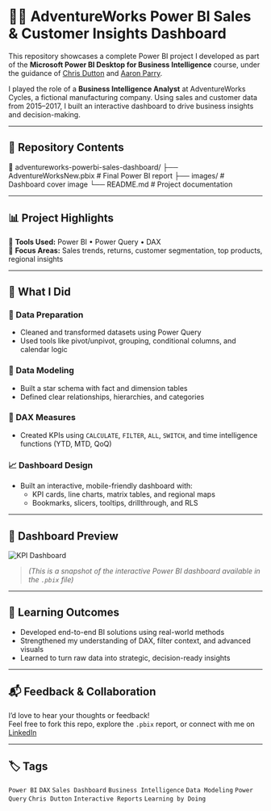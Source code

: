 # 🚴‍♂️ AdventureWorks Power BI Sales & Customer Insights Dashboard

This repository showcases a complete Power BI project I developed as part of the **Microsoft Power BI Desktop for Business Intelligence** course, under the guidance of [Chris Dutton](https://www.linkedin.com/in/chris-dutton/) and [Aaron Parry](https://www.linkedin.com/in/aaron-parry/).

I played the role of a **Business Intelligence Analyst** at AdventureWorks Cycles, a fictional manufacturing company. Using sales and customer data from 2015–2017, I built an interactive dashboard to drive business insights and decision-making.

---

## 📁 Repository Contents
📂 adventureworks-powerbi-sales-dashboard/
├── AdventureWorksNew.pbix # Final Power BI report
├── images/ # Dashboard cover image
└── README.md # Project documentation

---

## 📊 Project Highlights

🔧 **Tools Used:** Power BI • Power Query • DAX  
🎯 **Focus Areas:** Sales trends, returns, customer segmentation, top products, regional insights

---

## 🧠 What I Did

### 🔄 Data Preparation
- Cleaned and transformed datasets using Power Query
- Used tools like pivot/unpivot, grouping, conditional columns, and calendar logic

### 🧩 Data Modeling
- Built a star schema with fact and dimension tables
- Defined clear relationships, hierarchies, and categories

### 🧮 DAX Measures
- Created KPIs using `CALCULATE`, `FILTER`, `ALL`, `SWITCH`, and time intelligence functions (YTD, MTD, QoQ)

### 📈 Dashboard Design
- Built an interactive, mobile-friendly dashboard with:
  - KPI cards, line charts, matrix tables, and regional maps
  - Bookmarks, slicers, tooltips, drillthrough, and RLS

---

## 📸 Dashboard Preview

![KPI Dashboard](images)

> *(This is a snapshot of the interactive Power BI dashboard available in the `.pbix` file)*

---

## 🎯 Learning Outcomes

- Developed end-to-end BI solutions using real-world methods  
- Strengthened my understanding of DAX, filter context, and advanced visuals  
- Learned to turn raw data into strategic, decision-ready insights

---

## 📬 Feedback & Collaboration

I’d love to hear your thoughts or feedback!  
Feel free to fork this repo, explore the `.pbix` report, or connect with me on [LinkedIn](linkedin.com/in/abhishek-rai-5054001b7)

---

## 🏷️ Tags

`Power BI` `DAX` `Sales Dashboard` `Business Intelligence` `Data Modeling` `Power Query` `Chris Dutton` `Interactive Reports` `Learning by Doing`
